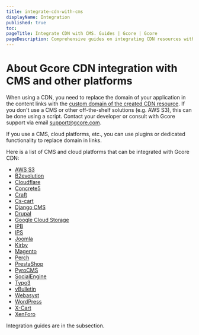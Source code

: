 ```yaml
---
title: integrate-cdn-with-cms
displayName: Integration
published: true
toc:
pageTitle: Integrate CDN with CMS. Guides | Gcore | Gcore
pageDescription: Comprehensive guides on integrating CDN resources with different CMSs to enhance your site's speed and user experience.
---
```

# About Gcore CDN integration with CMS and other platforms

When using a CDN, you need to replace the domain of your application in the content links with the <a href="https://gcore.com/docs/cdn/cdn-resource-options/general/create-and-set-a-custom-domain-for-the-content-delivery-via-cdn" target="_blank">custom domain of the created CDN resource</a>. If you don't use a CMS or other off-the-shelf solutions (e.g. AWS S3), this can be done using a script. Contact your developer or consult with Gcore support via email [support@gcore.com](mailto:support@gcore.com).

If you use a CMS, cloud platforms, etc., you can use plugins or dedicated functionality to replace domain in links. 

Here is a list of CMS and cloud platforms that can be integrated with Gcore CDN:

- <a href="https://gcore.com/docs/cdn/getting-started/integrate-cdn-with-cms/integrate-cdn-resource-with-aws-s3" target="_blank">AWS S3</a>
- <a href="https://gcore.com/docs/cdn/getting-started/integrate-cdn-with-cms/integrate-cdn-resource-with-b2evolution" target="_blank">B2evolution</a>
- <a href="https://gcore.com/docs/cdn/getting-started/integrate-cdn-with-cms/integrate-cdn-resource-with-clouldflare" target="_blank">Cloudflare</a>
- <a href="https://gcore.com/docs/cdn/getting-started/integrate-cdn-with-cms/integrate-cdn-resource-with-concrete5" target="_blank">Concrete5</a>
- <a href="https://gcore.com/docs/cdn/getting-started/integrate-cdn-with-cms/integrate-cdn-resource-with-craft" target="_blank">Craft</a>
- <a href="https://gcore.com/docs/cdn/getting-started/integrate-cdn-with-cms/integrate-cdn-resource-with-cs-cart" target="_blank">Cs-cart</a>
- <a href="https://gcore.com/docs/cdn/getting-started/integrate-cdn-with-cms/integrate-cdn-resource-with-django-cms" target="_blank">Django CMS</a>
- <a href="https://gcore.com/docs/cdn/getting-started/integrate-cdn-with-cms/integrate-cdn-resource-with-drupal" target="_blank">Drupal</a>
- <a href="https://gcore.com/docs/cdn/getting-started/integrate-cdn-with-cms/integrate-cdn-resource-with-google-cloud-storage" target="_blank">Google Cloud Storage</a>
- <a href="https://gcore.com/docs/cdn/getting-started/integrate-cdn-with-cms/integrate-cdn-resource-with-ipb" target="_blank">IPB</a> 
- <a href="https://gcore.com/docs/cdn/getting-started/integrate-cdn-with-cms/integrate-cdn-resource-with-ips" target="_blank">IPS</a>
- <a href="https://gcore.com/docs/cdn/getting-started/integrate-cdn-with-cms/integrate-cdn-resource-with-joomla" target="_blank">Joomla</a>
- <a href="https://gcore.com/docs/cdn/getting-started/integrate-cdn-with-cms/integrate-cdn-resource-with-kirby" target="_blank">Kirby</a>
- <a href="https://gcore.com/docs/cdn/getting-started/integrate-cdn-with-cms/integrate-cdn-resource-with-magento" target="_blank">Magento</a>
- <a href="https://gcore.com/docs/cdn/getting-started/integrate-cdn-with-cms/integrate-cdn-resource-with-perch" target="_blank">Perch</a>
- <a href="https://gcore.com/docs/cdn/getting-started/integrate-cdn-with-cms/integrate-cdn-resource-with-prestashop" target="_blank">PrestaShop</a>
- <a href="https://gcore.com/docs/cdn/getting-started/integrate-cdn-with-cms/integrate-cdn-resource-with-pyrocms" target="_blank">PyroCMS</a>
- <a href="https://gcore.com/docs/cdn/getting-started/integrate-cdn-with-cms/integrate-cdn-resource-with-socialengine" target="_blank">SocialEngine</a>
- <a href="https://gcore.com/docs/cdn/getting-started/integrate-cdn-with-cms/integrate-cdn-resource-with-typo3" target="_blank">Typo3</a>
- <a href="https://gcore.com/docs/cdn/getting-started/integrate-cdn-with-cms/integrate-cdn-resource-with-vbulletin" target="_blank">vBulletin</a>
- <a href="https://gcore.com/docs/cdn/getting-started/integrate-cdn-with-cms/integrate-cdn-resource-with-webasyst" target="_blank">Webasyst</a>
- <a href="https://gcore.com/docs/cdn/getting-started/integrate-cdn-with-cms/wordpress/integrate-cdn-resource-with-wordpress-gcore-plugin" target="_blank">WordPress</a>
- <a href="https://gcore.com/docs/cdn/getting-started/integrate-cdn-with-cms/integrate-cdn-resource-with-x-cart" target="_blank">X-Cart</a>
- <a href="https://gcore.com/docs/cdn/getting-started/integrate-cdn-with-cms/integrate-cdn-resource-with-xenforo" target="_blank">XenForo</a>

Integration guides are in the subsection.
